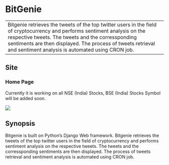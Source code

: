 # BitGenie
<table>
<tr>
<td>
  Bitgenie retrieves the tweets of the top twitter users in the field of cryptocurrency and performs sentiment analysis on the respective tweets. The tweets and the corressponding sentiments are then displayed. The process of tweets retrieval and sentiment analysis is automated using CRON job.
</td>
</tr>
</table>

## Site

### Home Page
Currently it is working on all NSE (India) Stocks, BSE (India) Stocks Symbol will be added soon.

![](https://iharsh234.github.io/WebApp/images/demo/web_app_face.JPG)

## Synopsis
Bitgenie is built on Python’s Django​ Web framework. Bitgenie retrieves the tweets of the top twitter users in the field of cryptocurrency and performs sentiment analysis on the respective tweets. The tweets and the corressponding sentiments are then displayed. The process of tweets retrieval and sentiment analysis is automated using CRON job.
